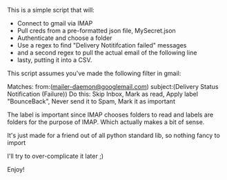 This is a simple script that will:

- Connect to gmail via IMAP
- Pull creds from a pre-formatted json file, MySecret.json
- Authenticate and choose a folder
- Use a regex to find "Delivery Notitifcation failed" messages 
- and a second regex to pull the actual email of the following line
- lasty, putting it into a CSV. 


This script assumes you've made the following filter in gmail:

Matches: from:(mailer-daemon@googlemail.com) subject:(Delivery Status Notification (Failure))
Do this: Skip Inbox, Mark as read, Apply label "BounceBack", Never send it to Spam, Mark it as important

The label is important since IMAP chooses folders to read and labels are folders for the purpose of IMAP. Which actually makes a bit of sense. 


It's just made for a friend out of all python standard lib, so nothing 
fancy to import

I'll try to over-complicate it later ;)

Enjoy!
